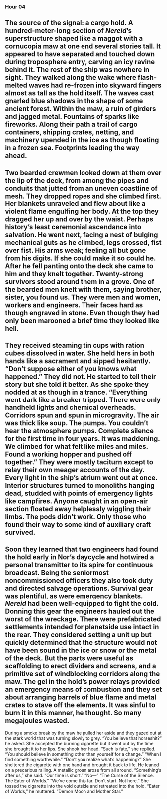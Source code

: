 ### Hour 04
The source of the signal: a cargo hold. A hundred-meter-long section of *Nereid*’s superstructure shaped like a maggot with a cornucopia maw at one end several stories tall. It appeared to have separated and touched down during troposphere entry, carving an icy ravine behind it. The rest of the ship was nowhere in sight.
They walked along the wake where flash-melted waves had re-frozen into skyward fingers almost as tall as the hold itself. The waves cast gnarled blue shadows in the shape of some ancient forest. Within the maw, a ruin of girders and jagged metal. Fountains of sparks like fireworks. Along their path a trail of cargo containers, shipping crates, netting, and machinery upended in the ice as though floating in a frozen sea. Footprints leading the way ahead.
---- 
Two bearded crewmen looked down at them over the lip of the deck, from among the pipes and conduits that jutted from an uneven coastline of mesh. They dropped ropes and she climbed first. Her blankets unraveled and flew about like a violent flame engulfing her body. At the top they dragged her up and over by the waist. Perhaps history’s least ceremonial ascendance into salvation. He went next, facing a nest of bulging mechanical guts as he climbed, legs crossed, fist over fist. His arms weak; feeling all but gone from his digits. If she could make it so could he. After he fell panting onto the deck she came to him and they knelt together. Twenty-strong survivors stood around them in a grove. One of the bearded men knelt with them, saying brother, sister, you found us. 
They were men and women, workers and engineers. Their faces hard as though engraved in stone. Even though they had only been marooned a brief time they looked like hell.
---- 
They received steaming tin cups with ration cubes dissolved in water. She held hers in both hands like a sacrament and sipped hesitantly.
“Don’t suppose either of you knows what happened.”
They did not. He started to tell their story but she told it better. As she spoke they nodded at as though in a trance.
“Everything went dark like a breaker tripped. There were only handheld lights and chemical overheads. Corridors spun and spun in microgravity. The air was thick like soup. The pumps. You couldn’t hear the atmosphere pumps. Complete silence for the first time in four years. It was maddening. We climbed for what felt like miles and miles. Found a working hopper and pushed off together.”
They were mostly taciturn except to relay their own meager accounts of the day. Every light in the ship’s atrium went out at once. Interior structures turned to monoliths hanging dead, studded with points of emergency lights like campfires. Anyone caught in an open-air section floated away helplessly wiggling their limbs. The pods didn’t work. Only those who found their way to some kind of auxiliary craft survived.
---- 
Soon they learned that two engineers had found the hold early in Nor’s daycycle and hotwired a personal transmitter to its spire for continuous broadcast. Being the seniormost noncommissioned officers they also took duty and directed salvage operations.
Survival gear was plentiful, as were emergency blankets. *Nereid* had been well-equipped to fight the cold. Donning this gear the engineers hauled out the worst of the wreckage. There were prefabricated settlements intended for planetside use intact in the rear. They considered setting a unit up but quickly determined that the structure would not have been sound in the ice or snow or the metal of the deck. But the parts were useful as scaffolding to erect dividers and screens, and a primitive set of windblocking corridors along the maw. The gel in the hold’s power relays provided an emergency means of combustion and they set about arranging barrels of blue flame and metal crates to stave off the elements. It was sinful to burn it in this manner, he thought. So many megajoules wasted.
---- 
During a smoke break by the maw he pulled her aside and they gazed out at the stark world that was turning slowly to grey.
“You believe that horseshit?” he asked.
She accepted the burning cigarette but it went out by the time she brought it to her lips. She shook her head. 
“Such is fate,” she replied. “You should believe in something other than yourself for a change.”
“When I find something worthwhile.”
“Don’t you realize what’s happening?”
She sheltered the cigarette with one hand and brought it back to life. He leaned on a precarious railing. A metallic groan arose from all around.
“Something’s after us,” she said. “Our time is short.”
“No—”
“The Curse of the Silence. The Eater of Worlds.”
“We’ve come this far. Don’t start. Not here.”
She tossed the cigarette into the void outside and retreated into the hold.
“Eater of Worlds,” he muttered. “Demon Moon and Mother Star.”